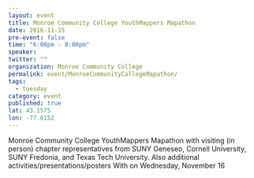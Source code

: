 ```yaml
---
layout: event
title: Monroe Community College YouthMappers Mapathon
date: 2016-11-15
pre-event: false
time: "6:00pm - 8:00pm"
speaker: 
twitter: ""
organization: Monroe Community College
permalink: event/MonroeCommunityCollegeMapathon/
tags: 
  - tuesday
category: event
published: true
lat: 43.1575
lon: -77.6152
---
```


Monroe Community College YouthMappers Mapathon with visiting (in person) chapter representatives 
from SUNY Geneseo, Cornell University, SUNY Fredonia, and Texas Tech University. 
Also additional activities/presentations/posters With on Wednesday, November 16
